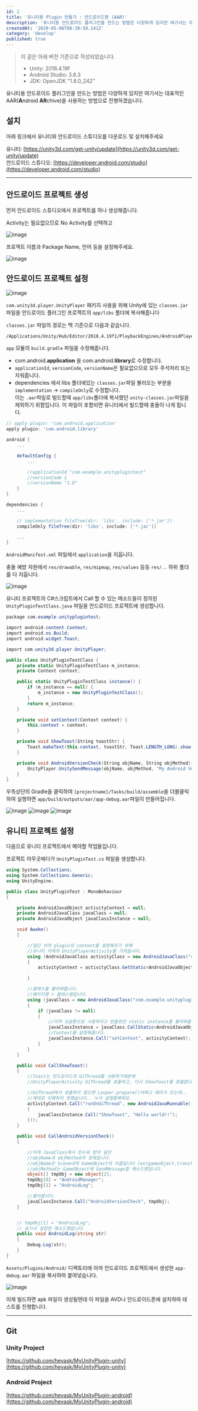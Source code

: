 ```yaml
---
id: 2
title: '유니티용 Plugin 만들기 : 안드로이드편 (AAR)'
description: '유니티용 안드로이드 플러그인을 만드는 방법은 다양하게 있지만 여기서는 대표적인 AAR(Android ARchive)을 사용하는 방법으로 진행하겠습니다. 아래 링크에서 유니티와 안드로이드 스튜디오를 다운로드 및 설치해주세요. 먼저 안드로이드 스튜디오에서 프로젝트를 하나 생성해줍니다. Activity는 필요없으므로 No Activity를 선택하고 프로젝트 이름과 Package Name, 언어 등을 설정해주세요.'
createdAt: '2020-05-06T08:30:59.141Z'
category: 'develop'
published: true
---
```


> 이 글은 아래 버전 기준으로 작성되었습니다.
>
> - Unity: 2018.4.19f
> - Android Studio: 3.6.3
> - JDK: OpenJDK "1.8.0_242"

유니티용 안드로이드 플러그인을 만드는 방법은 다양하게 있지만 여기서는 대표적인 AAR(**A**ndroid **AR**chive)을 사용하는 방법으로 진행하겠습니다.

## 설치

아래 링크에서 유니티와 안드로이드 스튜디오를 다운로드 및 설치해주세요

유니티: [https://unity3d.com/get-unity/update](https://unity3d.com/get-unity/update)  
안드로이드 스튜디오: [https://developer.android.com/studio](https://developer.android.com/studio)

---

## 안드로이드 프로젝트 생성

먼저 안드로이드 스튜디오에서 프로젝트를 하나 생성해줍니다.

Activity는 필요없으므로 No Activity를 선택하고

![image](/uploads/unity-android-asset-1.png)

프로젝트 이름과 Package Name, 언어 등을 설정해주세요.

![image](/uploads/unity-android-asset-2.png)

## 안드로이드 프로젝트 설정

![image](/uploads/unity-android-asset-3.png)

`com.unity3d.player.UnityPlayer` 패키지 사용을 위해 Unity에 있는 `classes.jar`파일을 안드로이드 플러그인 프로젝트의 `app/libs` 폴더에 복사해줍니다

`classes.jar` 파일의 경로는 맥 기준으로 다음과 같습니다.

```shell
/Applications/Unity/Hub/Editor/2018.4.19f1/PlaybackEngines/AndroidPlayer/Variations/il2cpp/Release/Classes/classes.jar
```

`app` 모듈의 `build.gradle` 파일을 수정해줍니다.

- com.android.**application** 을 com.android.**library**로 수정합니다.
- `applicationId`, `versionCode`, `versionName`은 필요없으므로 모두 주석처리 또는 지워줍니다.
- dependencies 에서 libs 폴더에있는 `classes.jar`파일 불러오는 부분을 `implementation` -> `compileOnly`로 수정합니다.  
  이는 `.aar`파일로 빌드할때 `app/libs`폴더에 복사했던 `unity-classes.jar`파일을 제외하기 위함입니다. 이 파일이 포함되면 유니티에서 빌드할때 충돌이 나게 됩니다.

```gradle
// apply plugin: 'com.android.application'
apply plugin: 'com.android.library'

android {
    ...

    defaultConfig {
        ...

        //applicationId "com.example.unityplugintest"
        //versionCode 1
        //versionName "1.0"
    }
}

dependencies {
    ...

    // implementation fileTree(dir: 'libs', include: ['*.jar'])
    compileOnly fileTree(dir: 'libs', include: ['*.jar'])

    ...
}
```

`AndroidManifest.xml` 파일에서 `application`을 지웁니다.

충돌 예방 차원에서 `res/drawable`, `res/mipmap`, `res/values` 등등 `res/..` 하위 폴더를 다 지웁니다.

![image](/uploads/unity-android-asset-4.png)

유니티 프로젝트의 C#스크립트에서 Call 할 수 있는 메소드들이 정의된 `UnityPluginTestClass.java` 파일을 안드로이드 프로젝트에 생성합니다.

```cs
package com.example.unityplugintest;

import android.content.Context;
import android.os.Build;
import android.widget.Toast;

import com.unity3d.player.UnityPlayer;

public class UnityPluginTestClass {
    private static UnityPluginTestClass m_instance;
    private Context context;

    public static UnityPluginTestClass instance() {
        if (m_instance == null) {
            m_instance = new UnityPluginTestClass();
        }
        return m_instance;
    }

    private void setContext(Context context) {
        this.context = context;
    }

    private void ShowToast(String toastStr) {
        Toast.makeText(this.context, toastStr, Toast.LENGTH_LONG).show();
    }

    private void AndroidVersionCheck(String objName, String objMethod){
        UnityPlayer.UnitySendMessage(objName, objMethod, "My Android Version: " + Build.VERSION.RELEASE);
    }
}
```

우측상단의 Gradle을 클릭하여 `[projectname]/Tasks/build/assemble`을 더블클릭하여 실행하면 `app/build/outputs/aar/app-debug.aar`파일이 만들어집니다.

![image](/uploads/unity-android-asset-5.png)
![image](/uploads/unity-android-asset-6.png)
![image](/uploads/unity-android-asset-7.png)

## 유니티 프로젝트 설정

다음으로 유니티 프로젝트에서 해야할 작업들입니다.

프로젝트 아무곳에다가 `UnityPluginTest.cs` 파일을 생성합니다.

```cs
using System.Collections;
using System.Collections.Generic;
using UnityEngine;

public class UnityPluginTest : MonoBehaviour
{

    private AndroidJavaObject activityContext = null;
    private AndroidJavaClass javaClass = null;
    private AndroidJavaObject javaClassInstance = null;

    void Awake()
    {

        //일단 아까 plugin의 context를 설정해주기 위해
        //유니티 자체의 UnityPlayerActivity를 가져옵시다.
        using (AndroidJavaClass activityClass = new AndroidJavaClass("com.unity3d.player.UnityPlayer"))
        {
            activityContext = activityClass.GetStatic<AndroidJavaObject>("currentActivity");

        }

        //클래스를 불러와줍니다.
        //패키지명 + 클래스명입니다.
        using (javaClass = new AndroidJavaClass("com.example.unityplugintest.UnityPluginTestClass"))
        {
            if (javaClass != null)
            {
                //아까 싱글톤으로 사용하자고 만들었던 static instance를 불러와줍니다.
                javaClassInstance = javaClass.CallStatic<AndroidJavaObject>("instance");
                //Context를 설정해줍니다.
                javaClassInstance.Call("setContext", activityContext);
            }
        }
    }

    public void CallShowToast()
    {
        //Toast는 안드로이드의 UiThread를 사용하기때문에
        //UnityPlayerActivity UiThread를 호출하고, 다시 ShowToast를 호출합니다.

        //UiThread에서 호출하지 않으면 Looper.prepare()어쩌고 에러가 뜨는데..
        //제대로 이해하지 못했습니다.. 누가 설명좀해줘요.
        activityContext.Call("runOnUiThread", new AndroidJavaRunnable(() =>
        {
            javaClassInstance.Call("ShowToast", "Hello world!!");
        }));
    }

    public void CallAndroidVersionCheck()
    {

        //아까 JavaClass에서 인수로 받아 넣던
        //objName과 objMethod의 정체입니다.
        //objName은 Scene내의 GameObject의 이름입니다 (ex)gameobject.transform.name)
        //objMethod는 GameObject에 SendMessage할 메소드명입니다.
        object[] tmpObj = new object[2];
        tmpObj[0] = "AndroidManager";
        tmpObj[1] = "AndroidLog";

        //불러봅시다.
        javaClassInstance.Call("AndroidVersionCheck", tmpObj);
    }


    // tmpObj[1] = "AndroidLog";
    // 요기서 설정한 메소드명입니다.
    public void AndroidLog(string str)
    {
        Debug.Log(str);
    }
}
```

`Assets/Plugins/Android/` 디렉토리에 아까 안드로이드 프로젝트에서 생성한 `app-debug.aar` 파일을 복사하여 붙여넣습니다.

![image](/uploads/unity-android-asset-8.png)

이제 빌드하면 apk 파일이 생성될텐데 이 파일을 AVD나 안드로이드폰에 설치하여 테스트를 진행합니다.

---

## Git

### Unity Project

[https://github.com/heyask/MyUnityPlugin-unity](https://github.com/heyask/MyUnityPlugin-unity)

### Android Project

[https://github.com/heyask/MyUnityPlugin-android](https://github.com/heyask/MyUnityPlugin-android)
